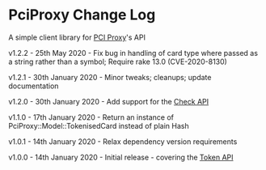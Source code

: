 # PciProxy Change Log

A simple client library for [PCI Proxy](https://pci-proxy.com)'s API

v1.2.2 - 25th May 2020 - Fix bug in handling of card type where passed as a string rather than a symbol; Require rake 13.0 (CVE-2020-8130)

v1.2.1 - 30th January 2020 - Minor tweaks; cleanups; update documentation

v1.2.0 - 30th January 2020 - Add support for the [Check API](https://docs.pci-proxy.com/use-stored-cards/check)

v1.1.0 - 17th January 2020 - Return an instance of PciProxy::Model::TokenisedCard instead of plain Hash

v1.0.1 - 14th January 2020 - Relax dependency version requirements

v1.0.0 - 14th January 2020 - Initial release - covering the [Token API](https://docs.pci-proxy.com/collect-and-store-cards/capture-iframes/token-api)
